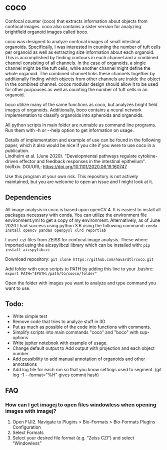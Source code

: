 # coco
Confocal counter (coco) that extracts information about objects from confocal images. coco also contains a sister version for analyzing brightfield organoid images called boco. 

coco was designed to analyze confocal images of small intestinal organoids. Specifically, I was interested in counting the number of tuft cells per organoid as well as extracting size information about each organoid. This is accomplished by finding contours in each channel and a combined channel consisting of all channels. In the case of organoids, a single channel might be the tuft cells, while another channel might define the whole organoid. The combined channel links these channels together by additionally finding which objects from other channels are inside the object in the combined channel. cocos modular design should allow it to be used for other purpouses as well as counting the number of tuft cells in an organoid. 

boco utilize many of the same functions as coco, but analyzes bright field images of organoids. Additionally, boco contains a neural network implementation to classify organoids into spheroids and organoids. 

All python scripts in main folder are runnable as command line programs. Run them with -h or --help option to get information on usage. 

Details of implementation and example of use can be found in the following paper, which it also would be nice if you cite if you were to use coco in a publication.  
Lindholm et al. (June 2020). "Developmental pathways regulate cytokine-driven effector and feedback responses in the intestinal epithelium". bioRxiv. DOI/URL: https://doi.org/10.1101/2020.06.19.160747 

Use this program at your own risk. This repository is not actively maintained, but you are welcome to open an issue and I might look at it.  

## Dependencies
All image analysis in coco is based upon openCV 4. It is easiest to install all packages necessary with conda. You can utilize the environment file environment.yml to get a copy of my environment. Alternatively, as of June 2020 I had success using python 3.6 using the following command: 
`conda install opencv pandas openpyxl xlrd reportlab`

I used .czi files from ZEISS for confocal image analysis. These where imported using the aicspylibczi library which can be installed with:
`pip install aicspylibczi`

Download repository: 
`git clone https://github.com/havardtl/coco.git`

Add folder with coco scripts to PATH by adding this line to your .bashrc: 
`export PATH="$PATH:/path/to/cooco/folder"`

Open the folder with images you want to analyze and type command you want to use. 

## Todo: 
- Write simple test
- Remove code that tries to analyze stuff in 3D
- Put as much as possible of the code into functions with comments. 
- Simplify scripts into main commands "coco" and "boco" with sup-options
- Write jupiter notebook with example of usage. 
- Change default output to Add output with projection and each object number
- Add possibility to add manual annotation of organoids and other annotations
- Add log file for each run so that you know settings used to segment. (git log -1 --format="%H" gives commit hash)

## FAQ
### How can I get imagej to open files windowless when opening images with imagej? 
1. Open FIJI2. Navigate to Plugins > Bio-Formats > Bio-Formats Plugins Configuration
3. Select Formats
4. Select your desired file format (e.g. “Zeiss CZI”) and select “Windowless”

